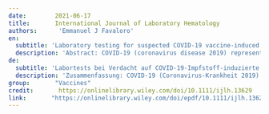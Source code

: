 ```yaml
---
date:        2021-06-17
title:       International Journal of Laboratory Hematology
authors:      'Emmanuel J Favaloro'
en:
  subtitle: 'Laboratory testing for suspected COVID-19 vaccine-induced (immune) thrombotic thrombocytopenia'
  description: 'Abstract: COVID-19 (coronavirus disease 2019) represents a pandemic, and several vaccines have been produced to prevent infection and/or severe sequelae associated with SARS-CoV-2 (severe acute respiratory syndrome coronavirus 2) infection. There have been several reports of infrequent post vaccine associated thrombotic events, in particular for adenovirus-based vaccines. These have variously been termed VIPIT (vaccine-induced prothrombotic immune thrombocytopenia), VITT (vaccine-induced [immune] thrombotic thrombocytopenia), VATT (vaccine-associated [immune] thrombotic thrombocytopenia), and TTS (thrombosis with thrombocytopenia syndrome). In this report, the laboratory test processes, as utilised to assess suspected VITT, are reviewed. In published reports to date, there are notable similarities and divergences in testing approaches, potentially leading to identification of slightly disparate patient cohorts. The key to appropriate identification/exclusion of VITT, and potential differentiation from heparin-induced thrombocytopenia with thrombosis (HITT), is identification of potentially differential test patterns. In summary, testing typically comprises platelet counts, D-dimer, fibrinogen, and various immunological and functional assays for platelet factor 4 (PF4) antibodies. In suspected VITT, there is a generally highly elevated level of D-dimer, thrombocytopenia, and PF4 antibodies can be identified by ELISA-based assays, but not by other immunological assays typically positive in HITT. In addition, in some functional platelet activation assays, standard doses of heparin have been identified to inhibit activation in suspected VITT, but they tend to augment activation in HITT. Conversely, it is also important to not over-diagnose VITT, given that not all cases of thrombosis post vaccination will have an immune basis and not all PF4-ELISA positive patients will be VITT. Keywords: COVID-19; laboratory testing; platelet factor 4 antibodies; thrombosis with thrombocytopenia syndrome; vaccine-associated thrombotic thrombocytopenia; vaccine-induced (immune) thrombotic thrombocytopenia.'
de: 
  subtitle: 'Labortests bei Verdacht auf COVID-19-Impfstoff-induzierte (immunologische) thrombotische Thrombozytopenie'
  description: 'Zusammenfassung: COVID-19 (Coronavirus-Krankheit 2019) stellt eine Pandemie dar, und es wurden mehrere Impfstoffe hergestellt, um eine Infektion und/oder schwere Folgeerscheinungen im Zusammenhang mit einer SARS-CoV-2-Infektion (schweres akutes respiratorisches Syndrom - Coronavirus 2) zu verhindern. Es gibt mehrere Berichte über seltene thrombotische Ereignisse nach der Impfung, insbesondere bei Impfstoffen auf Adenovirenbasis. Diese wurden als VIPIT (vaccine-induced prothrombotic immune thrombocytopenia), VITT (vaccine-induced [immune] thrombotic thrombocytopenia), VATT (vaccine-associated [immune] thrombotic thrombocytopenia) und TTS (thrombosis with thrombocytopenia syndrome) bezeichnet. In diesem Bericht werden die Labortestverfahren, die zur Beurteilung des Verdachts auf VITT eingesetzt werden, überprüft. In den bisher veröffentlichten Berichten gibt es bemerkenswerte Ähnlichkeiten und Unterschiede in den Testverfahren, die möglicherweise zur Identifizierung leicht unterschiedlicher Patientenkohorten führen. Der Schlüssel zu einer angemessenen Identifizierung/Ausschluss von VITT und einer möglichen Unterscheidung von Heparin-induzierter Thrombozytopenie mit Thrombose (HITT) ist die Identifizierung potenziell unterschiedlicher Testmuster. Zusammenfassend lässt sich sagen, dass die Tests in der Regel die Thrombozytenzahl, D-Dimer, Fibrinogen und verschiedene immunologische und funktionelle Tests für Thrombozytenfaktor-4-Antikörper (PF4) umfassen. Bei Verdacht auf VITT besteht in der Regel ein stark erhöhter D-Dimer-Spiegel, eine Thrombozytopenie, und PF4-Antikörper können mit ELISA-basierten Tests nachgewiesen werden, nicht jedoch mit anderen immunologischen Tests, die typischerweise bei HITT positiv sind. Darüber hinaus wurde in einigen Tests zur funktionellen Thrombozytenaktivierung festgestellt, dass Standardheparindosen die Aktivierung bei Verdacht auf VITT hemmen, während sie bei HITT eher die Aktivierung verstärken. Umgekehrt ist es auch wichtig, VITT nicht übermäßig zu diagnostizieren, da nicht alle Fälle von Thrombose nach einer Impfung eine immunologische Grundlage haben und nicht alle PF4-ELISA-positiven Patienten VITT sind. Schlüsselwörter: COVID-19; Labortests; Thrombozyten-Faktor-4-Antikörper; Thrombose mit Thrombozytopenie-Syndrom; impfstoffassoziierte thrombotische Thrombozytopenie; impfstoffinduzierte (immunbedingte) thrombotische Thrombozytopenie.'
group:       "Vaccines"
credit:       https://onlinelibrary.wiley.com/doi/10.1111/ijlh.13629
link:       "https://onlinelibrary.wiley.com/doi/epdf/10.1111/ijlh.13629"
---
```

<object data="{{ page.link }}" style='height:calc(100vh - 400px); width: 100%' type='application/pdf'></object>